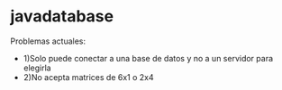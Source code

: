 # javadatabase

Problemas actuales: 
* 1)Solo puede conectar a una base de datos y no a un servidor para elegirla
* 2)No acepta matrices de 6x1 o 2x4
